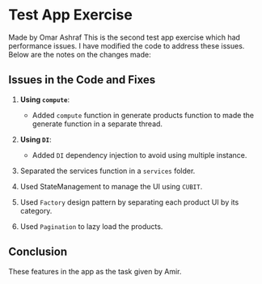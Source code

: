 # Test App Exercise
Made by Omar Ashraf
This is the second test app exercise which had performance issues. I have modified the code to address these issues. Below are the notes on the changes made:

## Issues in the Code and Fixes

1. **Using `compute`**:
    - Added `compute` function in generate products function to made the generate function in a separate thread.

2. **Using `DI`**:
    - Added `DI` dependency injection to avoid using multiple instance.

3. Separated the services function in a `services` folder.

4. Used StateManagement to manage the UI using `CUBIT`.

5. Used `Factory` design pattern by separating each product UI by its category.

6. Used `Pagination` to lazy load the products.


## Conclusion

These features in the app as the task given by Amir.